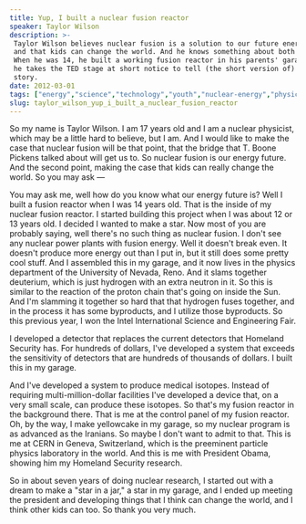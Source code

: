 ```yaml
---
title: Yup, I built a nuclear fusion reactor
speaker: Taylor Wilson
description: >-
 Taylor Wilson believes nuclear fusion is a solution to our future energy needs,
 and that kids can change the world. And he knows something about both of those:
 When he was 14, he built a working fusion reactor in his parents' garage. Now 17,
 he takes the TED stage at short notice to tell (the short version of) his
 story.
date: 2012-03-01
tags: ["energy","science","technology","youth","nuclear-energy","physics","alternative-energy","invention","innovation","chemistry","future"]
slug: taylor_wilson_yup_i_built_a_nuclear_fusion_reactor
---
```


So my name is Taylor Wilson. I am 17 years old and I am a nuclear physicist, which may be
a little hard to believe, but I am. And I would like to make the case that nuclear fusion
will be that point, that the bridge that T. Boone Pickens talked about will get us to. So
nuclear fusion is our energy future. And the second point, making the case that kids can
really change the world. So you may ask — 

You may ask me, well how do you know what our energy future is? Well I built a fusion
reactor when I was 14 years old. That is the inside of my nuclear fusion reactor. I
started building this project when I was about 12 or 13 years old. I decided I wanted to
make a star. Now most of you are probably saying, well there's no such thing as nuclear
fusion. I don't see any nuclear power plants with fusion energy. Well it doesn't break
even. It doesn't produce more energy out than I put in, but it still does some pretty cool
stuff. And I assembled this in my garage, and it now lives in the physics department of
the University of Nevada, Reno. And it slams together deuterium, which is just hydrogen
with an extra neutron in it. So this is similar to the reaction of the proton chain that's
going on inside the Sun. And I'm slamming it together so hard that that hydrogen fuses
together, and in the process it has some byproducts, and I utilize those byproducts. So
this previous year, I won the Intel International Science and Engineering
Fair.

I developed a detector that replaces the current detectors that Homeland Security has. For
hundreds of dollars, I've developed a system that exceeds the sensitivity of detectors
that are hundreds of thousands of dollars. I built this in my garage.

And I've developed a system to produce medical isotopes. Instead of requiring
multi-million-dollar facilities I've developed a device that, on a very small scale, can
produce these isotopes. So that's my fusion reactor in the background there. That is me at
the control panel of my fusion reactor. Oh, by the way, I make yellowcake in my garage, so
my nuclear program is as advanced as the Iranians. So maybe I don't want to admit to that.
This is me at CERN in Geneva, Switzerland, which is the preeminent particle physics
laboratory in the world. And this is me with President Obama, showing him my Homeland
Security research.

So in about seven years of doing nuclear research, I started out with a dream to make a
"star in a jar," a star in my garage, and I ended up meeting the president and developing
things that I think can change the world, and I think other kids can too. So thank you
very much.

<!--
ad_duration=3.33
event="TED2012"
external_start_time=0
intro_duration=11.82
is_subtitle_required="False"
is_talk_featured="True"
language="en"
language_swap="False"
native_language="en"
number_of_related_talks=6
number_of_speakers=1
number_of_subtitled_videos=43
number_of_tags=11
number_of_talk_download_languages=44
number_of_talk_more_resources=0
number_of_talk_recommendations=0
number_of_talks_take_actions=0
post_ad_duration=0.83
published_timestamp="2012-03-22 15:08:19"
recording_date="2012-03-01"
speaker_description="Nuclear scientist"
speaker_is_published=1
speaker_name="Taylor Wilson"
talk_name="Yup, I built a nuclear fusion reactor"
talks_tags=["energy","science","technology","youth","nuclear-energy","physics","alternative-energy","invention","innovation","chemistry","future"]
url_audio="https://download.ted.com/talks/TaylorWilson_2012.mp3?apikey=acme-roadrunner"
url_photo_speaker="https://pe.tedcdn.com/images/ted/0af1e7039d309de1baedc957729632018701c4ff_254x191.jpg"
url_photo_talk="https://pe.tedcdn.com/images/ted/fa41dca52e81265b6e20f7ad9647711c1a58efb7_1600x1200.jpg"
url_webpage="https://www.ted.com/talks/taylor_wilson_yup_i_built_a_nuclear_fusion_reactor"
video_type_name="TED Stage Talk"
-->